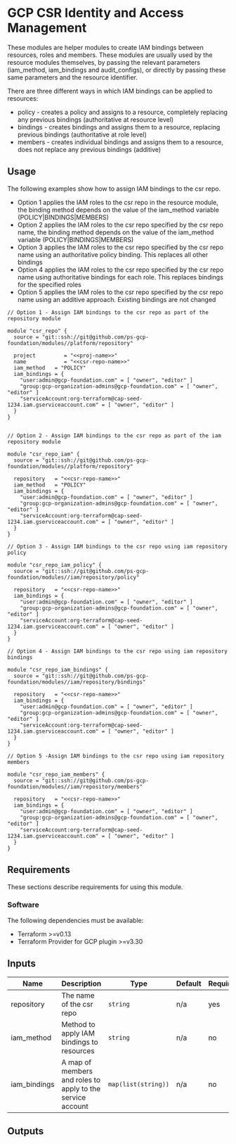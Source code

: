 # GCP CSR Identity and Access Management

These modules are helper modules to create IAM bindings between resources, roles and members. These modules are usually used by the resource modules themselves, by passing the relevant parameters (iam_method, iam_bindings and audit_configs), or directly by passing these same parameters and the resource identifier. 

There are three different ways in which IAM bindings can be applied to resources:
* policy  - creates a policy and assigns to a resource, completely replacing any previous bindings (authoritative at resource level)
* bindings - creates bindings and assigns them to a resource, replacing previous bindings (authoritative at role level)
* members  - creates individual bindings and assigns them to a resource, does not replace any previous bindings (additive)
## Usage

The following examples show how to assign IAM bindings to the csr repo.
* Option 1 applies the IAM roles to the csr repo in the resource module, the binding method depends on the value of the iam_method variable (POLICY|BINDINGS|MEMBERS)
* Option 2 applies the IAM roles to the csr repo specified by the csr repo name, the binding method depends on the value of the iam_method variable (POLICY|BINDINGS|MEMBERS)
* Option 3 applies the IAM roles to the csr repo specified by the csr repo name using an authoritative policy binding. This replaces all other bindings
* Option 4 applies the IAM roles to the csr repo specified by the csr repo name using authoritative bindings for each role. This replaces bindings for the specified roles
* Option 5 applies the IAM roles to the csr repo specified by the csr repo name using an additive approach. Existing bindings are not changed  


```hcl
// Option 1 - Assign IAM bindings to the csr repo as part of the repository module

module "csr_repo" {
  source = "git::ssh://git@github.com/ps-gcp-foundation/modules//platform/repository"

  project         = "<<proj-name>>"
  name            = "<<csr-repo-name>>"
  iam_method   = "POLICY"
  iam_bindings = {
    "user:admin@gcp-foundation.com" = [ "owner", "editor" ]
    "group:gcp-organization-admins@gcp-foundation.com" = [ "owner", "editor" ]
    "serviceAccount:org-terraform@cap-seed-1234.iam.gserviceaccount.com" = [ "owner", "editor" ]
  }
}


// Option 2 - Assign IAM bindings to the csr repo as part of the iam repository module

module "csr_repo_iam" {
  source = "git::ssh://git@github.com/ps-gcp-foundation/modules//platform/repository"

  repository   = "<<csr-repo-name>>"
  iam_method   = "POLICY"
  iam_bindings = {
    "user:admin@gcp-foundation.com" = [ "owner", "editor" ]
    "group:gcp-organization-admins@gcp-foundation.com" = [ "owner", "editor" ]
    "serviceAccount:org-terraform@cap-seed-1234.iam.gserviceaccount.com" = [ "owner", "editor" ]
  }
}

// Option 3 - Assign IAM bindings to the csr repo using iam repository policy

module "csr_repo_iam_policy" {
  source = "git::ssh://git@github.com/ps-gcp-foundation/modules//iam/repository/policy"

  repository   = "<<csr-repo-name>>"
  iam_bindings = {
    "user:admin@gcp-foundation.com" = [ "owner", "editor" ]
    "group:gcp-organization-admins@gcp-foundation.com" = [ "owner", "editor" ]
    "serviceAccount:org-terraform@cap-seed-1234.iam.gserviceaccount.com" = [ "owner", "editor" ]
  }
}

// Option 4 - Assign IAM bindings to the csr repo using iam repository bindings

module "csr_repo_iam_bindings" {
  source = "git::ssh://git@github.com/ps-gcp-foundation/modules//iam/repository/bindings"

  repository   = "<<csr-repo-name>>"
  iam_bindings = {
    "user:admin@gcp-foundation.com" = [ "owner", "editor" ]
    "group:gcp-organization-admins@gcp-foundation.com" = [ "owner", "editor" ]
    "serviceAccount:org-terraform@cap-seed-1234.iam.gserviceaccount.com" = [ "owner", "editor" ]
  }
}

// Option 5 -Assign IAM bindings to the csr repo using iam repository members

module "csr_repo_iam_members" {
  source = "git::ssh://git@github.com/ps-gcp-foundation/modules//iam/repository/members"

  repository   = "<<csr-repo-name>>"
  iam_bindings = {
    "user:admin@gcp-foundation.com" = [ "owner", "editor" ]
    "group:gcp-organization-admins@gcp-foundation.com" = [ "owner", "editor" ]
    "serviceAccount:org-terraform@cap-seed-1234.iam.gserviceaccount.com" = [ "owner", "editor" ]
  }
}
```
## Requirements

These sections describe requirements for using this module.

### Software

The following dependencies must be available:

- Terraform >=v0.13
- Terraform Provider for GCP plugin >=v3.30

## Inputs

| Name          | Description                                                        | Type                 | Default | Required |
|---------------|--------------------------------------------------------------------|----------------------|---------|----------|
| repository    | The name of the csr repo                                           | `string`             | n/a     | yes      |
| iam_method    | Method to apply IAM bindings to resources                          | `string`             | n/a     | no       |
| iam_bindings  | A map of members and roles to apply to the service account         | `map(list(string))`  | n/a     | no       |

## Outputs

